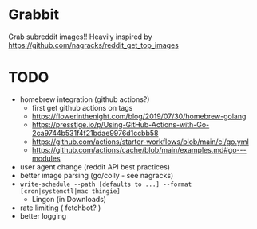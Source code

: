 # Grabbit

Grab subreddit images!! Heavily inspired by https://github.com/nagracks/reddit_get_top_images

# TODO

- homebrew integration (github actions?)
  - first get github actions on tags
  - https://flowerinthenight.com/blog/2019/07/30/homebrew-golang
  - https://presstige.io/p/Using-GitHub-Actions-with-Go-2ca9744b531f4f21bdae9976d1ccbb58
  - https://github.com/actions/starter-workflows/blob/main/ci/go.yml
  - https://github.com/actions/cache/blob/main/examples.md#go---modules
- user agent change (reddit API best practices)
- better image parsing (go/colly - see nagracks)
- `write-schedule --path [defaults to ...] --format [cron|systemctl|mac thingie]`
  - Lingon (in Downloads)
- rate limiting ( fetchbot? )
- better logging
